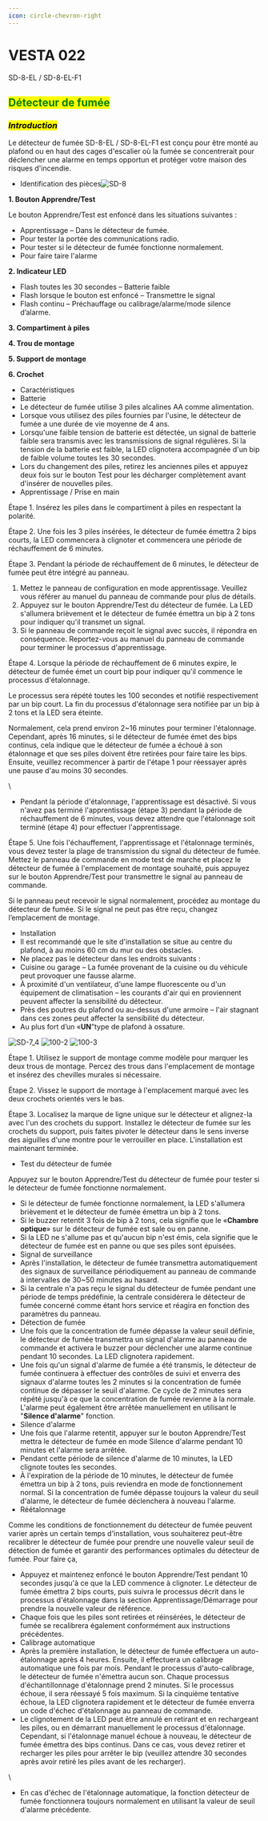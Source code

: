 ```yaml
---
icon: circle-chevron-right
---
```


# VESTA 022

SD-8-EL / SD-8-EL-F1

## <mark style="color:green;">Détecteur de fumée</mark>

### _<mark style="background-color:yellow;">Introduction</mark>_

Le détecteur de fumée SD-8-EL / SD-8-EL-F1 est conçu pour être monté au plafond ou en haut des cages d'escalier où la fumée se concentrerait pour déclencher une alarme en temps opportun et protéger votre maison des risques d'incendie.

* Identification des pièces![SD-8](<.gitbook/assets/0 (4) (1).jpeg>)

**1. Bouton Apprendre/Test**

Le bouton Apprendre/Test est enfoncé dans les situations suivantes :

* Apprentissage – Dans le détecteur de fumée.
* Pour tester la portée des communications radio.
* Pour tester si le détecteur de fumée fonctionne normalement.
* Pour faire taire l'alarme

**2. Indicateur LED**

* Flash toutes les 30 secondes – Batterie faible
* Flash lorsque le bouton est enfoncé – Transmettre le signal
* Flash continu – Préchauffage ou calibrage/alarme/mode silence d’alarme.

**3. Compartiment à piles**

**4. Trou de montage**

**5. Support de montage**

**6. Crochet**

* Caractéristiques
* Batterie
* Le détecteur de fumée utilise 3 piles alcalines AA comme alimentation.
* Lorsque vous utilisez des piles fournies par l'usine, le détecteur de fumée a une durée de vie moyenne de 4 ans.
* Lorsqu'une faible tension de batterie est détectée, un signal de batterie faible sera transmis avec les transmissions de signal régulières. Si la tension de la batterie est faible, la LED clignotera accompagnée d'un bip de faible volume toutes les 30 secondes.
* Lors du changement des piles, retirez les anciennes piles et appuyez deux fois sur le bouton Test pour les décharger complètement avant d'insérer de nouvelles piles.
* Apprentissage / Prise en main

Étape 1. Insérez les piles dans le compartiment à piles en respectant la polarité.

Étape 2. Une fois les 3 piles insérées, le détecteur de fumée émettra 2 bips courts, la LED commencera à clignoter et commencera une période de réchauffement de 6 minutes.

Étape 3. Pendant la période de réchauffement de 6 minutes, le détecteur de fumée peut être intégré au panneau.

1. Mettez le panneau de configuration en mode apprentissage. Veuillez vous référer au manuel du panneau de commande pour plus de détails.
2. Appuyez sur le bouton Apprendre/Test du détecteur de fumée. La LED s'allumera brièvement et le détecteur de fumée émettra un bip à 2 tons pour indiquer qu'il transmet un signal.
3. Si le panneau de commande reçoit le signal avec succès, il répondra en conséquence. Reportez-vous au manuel du panneau de commande pour terminer le processus d'apprentissage.

Étape 4. Lorsque la période de réchauffement de 6 minutes expire, le détecteur de fumée émet un court bip pour indiquer qu'il commence le processus d'étalonnage.

Le processus sera répété toutes les 100 secondes et notifié respectivement par un bip court. La fin du processus d'étalonnage sera notifiée par un bip à 2 tons et la LED sera éteinte.

Normalement, cela prend environ 2\~16 minutes pour terminer l'étalonnage. Cependant, après 16 minutes, si le détecteur de fumée émet des bips continus, cela indique que le détecteur de fumée a échoué à son étalonnage et que ses piles doivent être retirées pour faire taire les bips. Ensuite, veuillez recommencer à partir de l'étape 1 pour réessayer après une pause d'au moins 30 secondes.

\\

* Pendant la période d'étalonnage, l'apprentissage est désactivé. Si vous n'avez pas terminé l'apprentissage (étape 3) pendant la période de réchauffement de 6 minutes, vous devez attendre que l'étalonnage soit terminé (étape 4) pour effectuer l'apprentissage.

Étape 5. Une fois l'échauffement, l'apprentissage et l'étalonnage terminés, vous devez tester la plage de transmission du signal du détecteur de fumée. Mettez le panneau de commande en mode test de marche et placez le détecteur de fumée à l'emplacement de montage souhaité, puis appuyez sur le bouton Apprendre/Test pour transmettre le signal au panneau de commande.

Si le panneau peut recevoir le signal normalement, procédez au montage du détecteur de fumée. Si le signal ne peut pas être reçu, changez l’emplacement de montage.

* Installation
* Il est recommandé que le site d'installation se situe au centre du plafond, à au moins 60 cm du mur ou des obstacles.
* Ne placez pas le détecteur dans les endroits suivants :
* Cuisine ou garage – La fumée provenant de la cuisine ou du véhicule peut provoquer une fausse alarme.
* À proximité d'un ventilateur, d'une lampe fluorescente ou d'un équipement de climatisation – les courants d'air qui en proviennent peuvent affecter la sensibilité du détecteur.
* Près des poutres du plafond ou au-dessus d'une armoire – l'air stagnant dans ces zones peut affecter la sensibilité du détecteur.
* Au plus fort d’un «**UN**”type de plafond à ossature.

![SD-7\_4](<.gitbook/assets/1 (11).png>) ![100-2](<.gitbook/assets/2 (12).png>) ![100-3](<.gitbook/assets/3 (11).png>)

Étape 1. Utilisez le support de montage comme modèle pour marquer les deux trous de montage. Percez des trous dans l'emplacement de montage et insérez des chevilles murales si nécessaire.

Étape 2. Vissez le support de montage à l'emplacement marqué avec les deux crochets orientés vers le bas.

Étape 3. Localisez la marque de ligne unique sur le détecteur et alignez-la avec l'un des crochets du support. Installez le détecteur de fumée sur les crochets du support, puis faites pivoter le détecteur dans le sens inverse des aiguilles d'une montre pour le verrouiller en place. L'installation est maintenant terminée.

* Test du détecteur de fumée

Appuyez sur le bouton Apprendre/Test du détecteur de fumée pour tester si le détecteur de fumée fonctionne normalement.

* Si le détecteur de fumée fonctionne normalement, la LED s'allumera brièvement et le détecteur de fumée émettra un bip à 2 tons.
* Si le buzzer retentit 3 fois de bip à 2 tons, cela signifie que le «**Chambre optique**» sur le détecteur de fumée est sale ou en panne.
* Si la LED ne s'allume pas et qu'aucun bip n'est émis, cela signifie que le détecteur de fumée est en panne ou que ses piles sont épuisées.
* Signal de surveillance
* Après l'installation, le détecteur de fumée transmettra automatiquement des signaux de surveillance périodiquement au panneau de commande à intervalles de 30\~50 minutes au hasard.
* Si la centrale n'a pas reçu le signal du détecteur de fumée pendant une période de temps prédéfinie, la centrale considérera le détecteur de fumée concerné comme étant hors service et réagira en fonction des paramètres du panneau.
* Détection de fumée
* Une fois que la concentration de fumée dépasse la valeur seuil définie, le détecteur de fumée transmettra un signal d'alarme au panneau de commande et activera le buzzer pour déclencher une alarme continue pendant 10 secondes. La LED clignotera rapidement.
* Une fois qu'un signal d'alarme de fumée a été transmis, le détecteur de fumée continuera à effectuer des contrôles de suivi et enverra des signaux d'alarme toutes les 2 minutes si la concentration de fumée continue de dépasser le seuil d'alarme. Ce cycle de 2 minutes sera répété jusqu'à ce que la concentration de fumée revienne à la normale. L'alarme peut également être arrêtée manuellement en utilisant le "**Silence d'alarme**" fonction.
* Silence d'alarme
* Une fois que l'alarme retentit, appuyer sur le bouton Apprendre/Test mettra le détecteur de fumée en mode Silence d'alarme pendant 10 minutes et l'alarme sera arrêtée.
* Pendant cette période de silence d'alarme de 10 minutes, la LED clignote toutes les secondes.
* À l'expiration de la période de 10 minutes, le détecteur de fumée émettra un bip à 2 tons, puis reviendra en mode de fonctionnement normal. Si la concentration de fumée dépasse toujours la valeur du seuil d'alarme, le détecteur de fumée déclenchera à nouveau l'alarme.
* Réétalonnage

Comme les conditions de fonctionnement du détecteur de fumée peuvent varier après un certain temps d'installation, vous souhaiterez peut-être recalibrer le détecteur de fumée pour prendre une nouvelle valeur seuil de détection de fumée et garantir des performances optimales du détecteur de fumée. Pour faire ça,

* Appuyez et maintenez enfoncé le bouton Apprendre/Test pendant 10 secondes jusqu'à ce que la LED commence à clignoter. Le détecteur de fumée émettra 2 bips courts, puis suivra le processus décrit dans le processus d'étalonnage dans la section Apprentissage/Démarrage pour prendre la nouvelle valeur de référence.
* Chaque fois que les piles sont retirées et réinsérées, le détecteur de fumée se recalibrera également conformément aux instructions précédentes.
* Calibrage automatique
* Après la première installation, le détecteur de fumée effectuera un auto-étalonnage après 4 heures. Ensuite, il effectuera un calibrage automatique une fois par mois. Pendant le processus d'auto-calibrage, le détecteur de fumée n'émettra aucun son. Chaque processus d'échantillonnage d'étalonnage prend 2 minutes. Si le processus échoue, il sera réessayé 5 fois maximum. Si la cinquième tentative échoue, la LED clignotera rapidement et le détecteur de fumée enverra un code d'échec d'étalonnage au panneau de commande.
* Le clignotement de la LED peut être annulé en retirant et en rechargeant les piles, ou en démarrant manuellement le processus d'étalonnage. Cependant, si l'étalonnage manuel échoue à nouveau, le détecteur de fumée émettra des bips continus. Dans ce cas, vous devez retirer et recharger les piles pour arrêter le bip (veuillez attendre 30 secondes après avoir retiré les piles avant de les recharger).

\\

* En cas d'échec de l'étalonnage automatique, la fonction détecteur de fumée fonctionnera toujours normalement en utilisant la valeur de seuil d'alarme précédente.

